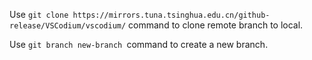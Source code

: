 Use `git clone https://mirrors.tuna.tsinghua.edu.cn/github-release/VSCodium/vscodium/` command to clone remote branch to local.

Use `git branch new-branch `command to create a new branch.